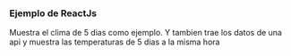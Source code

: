 ### Ejemplo de ReactJs
Muestra el clima de 5 dias como ejemplo.
Y tambien trae los datos de una api y muestra las temperaturas de 5 dias a la misma hora

